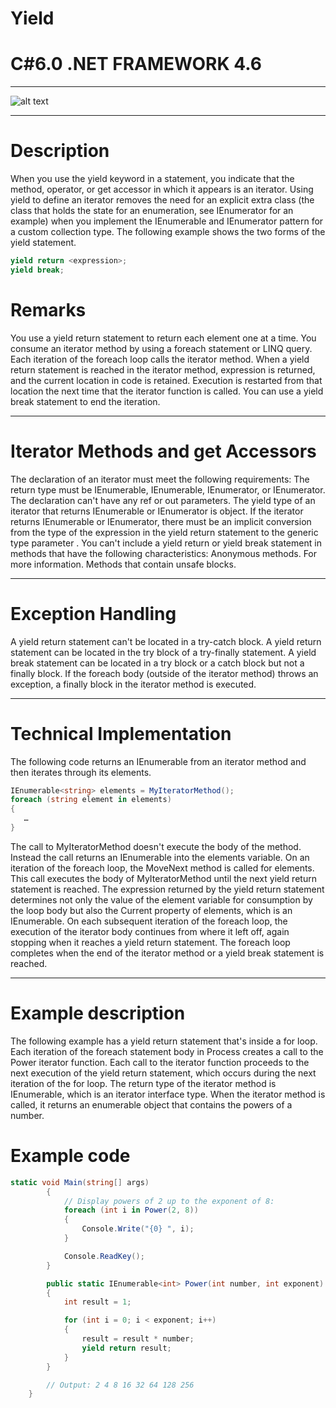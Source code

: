 # Yield 
# C#6.0  .NET FRAMEWORK 4.6

----

![alt text](https://image.slidesharecdn.com/theevolutionofasyncprogramminggztechpartycsharp-120225233445-phpapp01/95/the-evolution-of-async-programming-gz-techparty-c-17-728.jpg?cb=1330213317)

----

# Description

When you use the yield keyword in a statement, you indicate that the method, operator, or get accessor in which it appears is an iterator. Using yield to define an iterator removes the need for an explicit extra class (the class that holds the state for an enumeration, see IEnumerator<T> for an example) when you implement the IEnumerable and IEnumerator pattern for a custom collection type.
The following example shows the two forms of the yield statement.
```C#
yield return <expression>;  
yield break;  
```
# Remarks

You use a yield return statement to return each element one at a time.
You consume an iterator method by using a foreach statement or LINQ query. Each iteration of the foreach loop calls the iterator method. When a yield return statement is reached in the iterator method, expression is returned, and the current location in code is retained. Execution is restarted from that location the next time that the iterator function is called.
You can use a yield break statement to end the iteration.

----

# Iterator Methods and get Accessors

The declaration of an iterator must meet the following requirements:
The return type must be IEnumerable, IEnumerable<T>, IEnumerator, or IEnumerator<T>.
The declaration can't have any ref or out parameters.
The yield type of an iterator that returns IEnumerable or IEnumerator is object. If the iterator returns IEnumerable<T> or IEnumerator<T>, there must be an implicit conversion from the type of the expression in the yield return statement to the generic type parameter .
You can't include a yield return or yield break statement in methods that have the following characteristics:
Anonymous methods. For more information.
Methods that contain unsafe blocks. 

----

# Exception Handling

A yield return statement can't be located in a try-catch block. A yield return statement can be located in the try block of a try-finally statement.
A yield break statement can be located in a try block or a catch block but not a finally block.
If the foreach body (outside of the iterator method) throws an exception, a finally block in the iterator method is executed.

----

# Technical Implementation

The following code returns an IEnumerable<string> from an iterator method and then iterates through its elements.
```C#
IEnumerable<string> elements = MyIteratorMethod();  
foreach (string element in elements)  
{  
   …  
}  
```
The call to MyIteratorMethod doesn't execute the body of the method. Instead the call returns an IEnumerable<string> into the elements variable.
On an iteration of the foreach loop, the MoveNext method is called for elements. This call executes the body of MyIteratorMethod until the next yield return statement is reached. The expression returned by the yield return statement determines not only the value of the element variable for consumption by the loop body but also the Current property of elements, which is an IEnumerable<string>.
On each subsequent iteration of the foreach loop, the execution of the iterator body continues from where it left off, again stopping when it reaches a yield return statement. The foreach loop completes when the end of the iterator method or a yield break statement is reached.

----

# Example description

The following example has a yield return statement that's inside a for loop. Each iteration of the foreach statement body in Process creates a call to the Power iterator function. Each call to the iterator function proceeds to the next execution of the yield return statement, which occurs during the next iteration of the for loop.
The return type of the iterator method is IEnumerable, which is an iterator interface type. When the iterator method is called, it returns an enumerable object that contains the powers of a number.

# Example code
```C#
static void Main(string[] args)
        {
            // Display powers of 2 up to the exponent of 8:
            foreach (int i in Power(2, 8))
            {
                Console.Write("{0} ", i);
            }

            Console.ReadKey();
        }

        public static IEnumerable<int> Power(int number, int exponent)
        {
            int result = 1;

            for (int i = 0; i < exponent; i++)
            {
                result = result * number;
                yield return result;
            }
        }

        // Output: 2 4 8 16 32 64 128 256
    }
```
